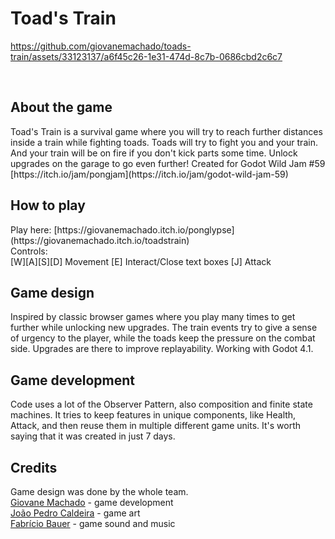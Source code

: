 # Toad's Train

https://github.com/giovanemachado/toads-train/assets/33123137/a6f45c26-1e31-474d-8c7b-0686cbd2c6c7

<br>
<h2 id="#about-the-game"> About the game</h2>
Toad's Train is a survival game where you will try to reach further distances inside a train while fighting toads.
Toads will try to fight you and your train. And your train will be on fire if you don't kick parts some time.
Unlock upgrades on the garage to go even further!
Created for Godot Wild Jam #59 [https://itch.io/jam/pongjam](https://itch.io/jam/godot-wild-jam-59)
<br>
<h2 id="#how-to-play"> How to play</h2>
Play here: [https://giovanemachado.itch.io/ponglypse](https://giovanemachado.itch.io/toadstrain)<br>
Controls:<br>
[W][A][S][D] Movement
[E] Interact/Close text boxes
[J] Attack
<br>
<h2 id="#game-design"> Game design</h2>
Inspired by classic browser games where you play many times to get further while unlocking new upgrades. The train events try to give a sense of urgency to the player, while the toads keep the pressure on the combat side. Upgrades are there to improve replayability. Working with Godot 4.1.
<br>
<h2 id="#game-development"> Game development</h2>
Code uses a lot of the Observer Pattern, also composition and finite state machines. It tries to keep features in unique components, like Health, Attack, and then reuse them in multiple different game units. It's worth saying that it was created in just 7 days. 
<br>
<h2 id="#credits"> Credits</h2>
Game design was done by the whole team. </br>
<a href="https://github.com/giovanemachado"> Giovane Machado</a> - game development<br>
<a href="https://github.com/joaopcaldeira"> João Pedro Caldeira</a> - game art<br>
<a href="https://github.com/fabriciobauer"> Fabrício Bauer</a> - game sound and music<br>
 
